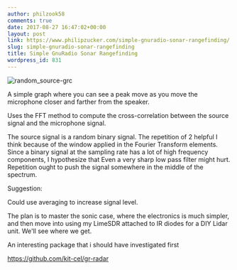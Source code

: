 ```yaml
---
author: philzook58
comments: true
date: 2017-08-27 16:47:02+00:00
layout: post
link: https://www.philipzucker.com/simple-gnuradio-sonar-rangefinding/
slug: simple-gnuradio-sonar-rangefinding
title: Simple GnuRadio Sonar Rangefinding
wordpress_id: 831
---
```




![random_source-grc](http://www.philipzucker.com/wp-content/uploads/2017/08/random_source.grc_.png)

A simple graph where you can see a peak move as you move the microphone closer and farther from the speaker.

Uses the FFT method to compute the cross-correlation between the source signal and the microphone signal.

The source signal is a random binary signal. The repetition of 2 helpful I think because of the window applied in the Fourier Transform elements. Since a binary signal at the sampling rate has a lot of high frequency components, I hypothesize that Even a very sharp low pass filter might hurt. Repetition ought to push the signal somewhere in the middle of the spectrum.

Suggestion:

Could use averaging to increase signal level.



The plan is to master the sonic case, where the electronics is much simpler, and then move into using my LimeSDR attached to IR diodes for a DIY Lidar unit. We'll see where we get.



An interesting package that i should have investigated first

https://github.com/kit-cel/gr-radar


